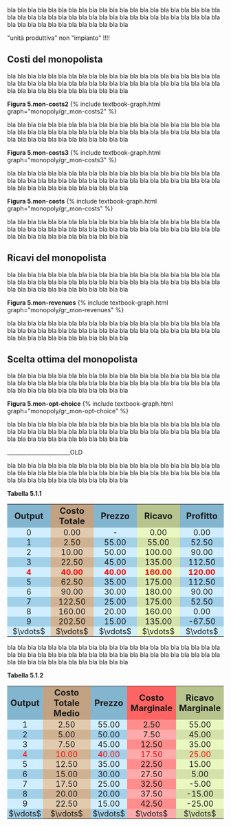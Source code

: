 



bla bla bla bla bla bla bla bla bla bla bla bla bla bla bla bla bla bla bla bla bla bla bla bla bla bla bla bla bla bla bla bla bla bla bla bla bla bla bla bla bla bla bla bla bla bla bla bla bla bla bla bla bla bla 



"unità produttiva" non "impianto" !!!!







<h2 id="SUBSEC_monopoly-costs">Costi del monopolista</h2>

bla bla bla bla bla bla bla bla bla bla bla bla bla bla bla bla bla bla bla bla bla bla bla bla bla bla bla bla bla bla bla bla bla bla bla bla bla bla bla bla bla bla bla bla bla bla bla bla bla bla bla bla bla bla 

<a id="gr_monopoly_mon-costs2"><strong>Figura 5.mon-costs2</strong></a>
{% include textbook-graph.html graph="monopoly/gr_mon-costs2" %}

bla bla bla bla bla bla bla bla bla bla bla bla bla bla bla bla bla bla bla bla bla bla bla bla bla bla bla bla bla bla bla bla bla bla bla bla bla bla bla bla bla bla bla bla bla bla bla bla bla bla bla bla bla bla 

<a id="gr_monopoly_mon-costs3"><strong>Figura 5.mon-costs3</strong></a>
{% include textbook-graph.html graph="monopoly/gr_mon-costs3" %}

bla bla bla bla bla bla bla bla bla bla bla bla bla bla bla bla bla bla bla bla bla bla bla bla bla bla bla bla bla bla bla bla bla bla bla bla bla bla bla bla bla bla bla bla bla bla bla bla bla bla bla bla bla bla 

<a id="gr_monopoly_mon-costs"><strong>Figura 5.mon-costs</strong></a>
{% include textbook-graph.html graph="monopoly/gr_mon-costs" %}

bla bla bla bla bla bla bla bla bla bla bla bla bla bla bla bla bla bla bla bla bla bla bla bla bla bla bla bla bla bla bla bla bla bla bla bla bla bla bla bla bla bla bla bla bla bla bla bla bla bla bla bla bla bla 
















<h2 id="SUBSEC_monopoly-revenues">Ricavi del monopolista</h2>

bla bla bla bla bla bla bla bla bla bla bla bla bla bla bla bla bla bla bla bla bla bla bla bla bla bla bla bla bla bla bla bla bla bla bla bla bla bla bla bla bla bla bla bla bla bla bla bla bla bla bla bla bla bla 

<a id="gr_monopoly_mon-revenues"><strong>Figura 5.mon-revenues</strong></a>
{% include textbook-graph.html graph="monopoly/gr_mon-revenues" %}

bla bla bla bla bla bla bla bla bla bla bla bla bla bla bla bla bla bla bla bla bla bla bla bla bla bla bla bla bla bla bla bla bla bla bla bla bla bla bla bla bla bla bla bla bla bla bla bla bla bla bla bla bla bla 





















<h2 id="SUBSEC_monopoly-choice">Scelta ottima del monopolista</h2>

bla bla bla bla bla bla bla bla bla bla bla bla bla bla bla bla bla bla bla bla bla bla bla bla bla bla bla bla bla bla bla bla bla bla bla bla bla bla bla bla bla bla bla bla bla bla bla bla bla bla bla bla bla bla 

<a id="gr_monopoly_mon-opt-choice"><strong>Figura 5.mon-opt-choice</strong></a>
{% include textbook-graph.html graph="monopoly/gr_mon-opt-choice" %}

bla bla bla bla bla bla bla bla bla bla bla bla bla bla bla bla bla bla bla bla bla bla bla bla bla bla bla bla bla bla bla bla bla bla bla bla bla bla bla bla bla bla bla bla bla bla bla bla bla bla bla bla bla bla 









_______________________OLD



bla bla bla bla bla bla bla bla bla bla bla bla bla bla bla bla bla bla bla bla bla bla bla bla bla bla bla bla bla bla bla bla bla bla bla bla bla bla bla bla bla bla bla bla bla bla bla bla bla bla bla bla bla bla 



<a id="tab_5.1.1"><strong>Tabella 5.1.1</strong></a>
<!---light blue = #d0eeff --->
<!---darker blue = #a2d0e9 --->
<!---light red = #ffa8a8 --->
<!---darker red = #ffd0d0 --->
<!---buyer darker color = #d5e1aa --->
<!---buyer light color = #e8f8c0 --->
<!---seller darker color = #f8e3c0 --->
<!---seller light color = #f8f4e1 --->
<style>
  .alf th,
  .alf td { padding: 1px; text-align: center; font-size: 18px; }
  .alf th { padding: 3px;  font-size: 20px; }
  .alf th:nth-child(1){ background-color: #84B5CF; }
  .alf th:nth-child(5){ background-color: #84B5CF; }
  .alf th:nth-child(4){ background-color: #B8C48E; }
  .alf th:nth-child(2){ background-color: #C1A282; }
  .alf th:nth-child(3){ background-color: #84B5CF; }

  .alf tr:nth-child(2n+1) td:nth-child(2){background: #D0B292;} 
  .alf tr:nth-child(2n+2) td:nth-child(2){background: #E2CAAF;} 

  .alf tr:nth-child(2n+1) td:nth-child(4){background: #d5e1aa;} 
  .alf tr:nth-child(2n+2) td:nth-child(4){background: #e8f8c0;} 

  .alf tr:nth-child(2n+1) td:nth-child(3){background: #a2d0e9;} 
  .alf tr:nth-child(2n+2) td:nth-child(3){background: #d0eeff;} 

  .alf tr:nth-child(2n+1) td:nth-child(1){background: #a2d0e9;} 
  .alf tr:nth-child(2n+2) td:nth-child(1){background: #d0eeff;} 

  .alf tr:nth-child(2n+1) td:nth-child(5){background: #a2d0e9;} 
  .alf tr:nth-child(2n+2) td:nth-child(5){background: #d0eeff;} 

  .alf tr:nth-child(6) {color: red; font-weight: bold; }

</style>

  <table class="alf">
    <tr>
      <th style="width:15%"> Output </th>
      <th style="width:15%"> Costo Totale </th>
      <th style="width:15%"> Prezzo </th>
      <th style="width:15%"> Ricavo </th>
      <th style="width:15%"> Profitto </th>
    </tr>
    <tr> <td>0</td>  <td>0.00</td> <td> - </td> <td>0.00</td> <td>0.00</td>  </tr>
    <tr> <td>1</td>  <td>2.50</td> <td>55.00</td> <td>55.00</td> <td>52.50</td>  </tr>
    <tr> <td>2</td>  <td>10.00</td> <td>50.00</td> <td>100.00</td> <td>90.00</td> </tr>
    <tr> <td>3</td>  <td>22.50</td> <td>45.00</td> <td>135.00</td> <td>112.50</td> </tr>
    <tr> <td>4</td>  <td>40.00</td> <td>40.00</td> <td>160.00</td> <td>120.00</td> </tr>
    <tr> <td>5</td>  <td>62.50</td> <td>35.00</td> <td>175.00</td> <td>112.50</td> </tr>
    <tr> <td>6</td>  <td>90.00</td> <td>30.00</td> <td>180.00</td> <td>90.00</td> </tr>
    <tr> <td>7</td>  <td>122.50</td> <td>25.00</td> <td>175.00</td> <td>52.50</td> </tr>
    <tr> <td>8</td>  <td>160.00</td> <td>20.00</td> <td>160.00</td> <td>0.00</td> </tr>
    <tr> <td>9</td>  <td>202.50</td> <td>15.00</td> <td>135.00</td> <td>-67.50</td> </tr>
    <tr> <td>$\vdots$</td> <td>$\vdots$</td> <td>$\vdots$</td> <td>$\vdots$</td> <td>$\vdots$</td> </tr>
  </table>






bla bla bla bla bla bla bla bla bla bla bla bla bla bla bla bla bla bla bla bla bla bla bla bla bla bla bla bla bla bla bla bla bla bla bla bla bla bla bla bla bla bla bla bla bla bla bla bla bla bla bla bla bla bla 






<a id="tab_5.1.2"><strong>Tabella 5.1.2</strong></a>
<!---light blue = #d0eeff --->
<!---darker blue = #a2d0e9 --->
<!---light red = #ffa8a8 --->
<!---darker red = #ffd0d0 --->
<!---buyer darker color = #d5e1aa --->
<!---buyer light color = #e8f8c0 --->
<!---seller darker color = #f8e3c0 --->
<!---seller light color = #f8f4e1 --->
<style>
  .alf2 th,
  .alf2 td { padding: 1px; text-align: center; font-size: 18px; }
  .alf2 th { padding: 3px;  font-size: 20px; }
  .alf2 th:nth-child(1){ background-color: #84B5CF; }
  .alf2 th:nth-child(5){ background-color: #B8C48E; }
  .alf2 th:nth-child(4){ background-color: #FF6464; }
  .alf2 th:nth-child(2){ background-color: #C1A282; }
  .alf2 th:nth-child(3){ background-color: #84B5CF; }


  .alf2 tr:nth-child(2n+1) td:nth-child(1){background: #a2d0e9;} 
  .alf2 tr:nth-child(2n+2) td:nth-child(1){background: #d0eeff;} 

  .alf2 tr:nth-child(2n+1) td:nth-child(3){background: #a2d0e9;} 
  .alf2 tr:nth-child(2n+2) td:nth-child(3){background: #d0eeff;} 

  .alf2 tr:nth-child(2n+1) td:nth-child(5){background: #d5e1aa;} 
  .alf2 tr:nth-child(2n+2) td:nth-child(5){background: #e8f8c0;} 

  .alf2 tr:nth-child(2n+1) td:nth-child(4){background: #ffabab;} 
  .alf2 tr:nth-child(2n+2) td:nth-child(4){background: #ff8d8d;} 

  .alf2 tr:nth-child(2n+1) td:nth-child(2){background: #D0B292;} 
  .alf2 tr:nth-child(2n+2) td:nth-child(2){background: #E2CAAF;} 

  .alf2 tr:nth-child(5) {color: red; font-weight: normal; }

</style>

  <table class="alf2">
    <tr>
      <th style="width:10%"> Output </th>
      <th style="width:20%"> Costo Totale Medio </th>
      <th style="width:15%"> Prezzo </th>
      <th style="width:20%"> Costo Marginale </th>
      <th style="width:15%"> Ricavo Marginale</th>
    </tr>
    <tr> <td>1</td> <td>2.50</td> <td>55.00</td> <td>2.50</td> <td>55.00</td>  </tr>
    <tr> <td>2</td> <td>5.00</td> <td>50.00</td> <td>7.50</td> <td>45.00</td> </tr>
    <tr> <td>3</td> <td>7.50</td> <td>45.00</td> <td>12.50</td> <td>35.00</td> </tr>
    <tr> <td>4</td> <td>10.00</td> <td>40.00</td> <td>17.50</td> <td>25.00</td> </tr>
    <tr> <td>5</td> <td>12.50</td> <td>35.00</td> <td>22.50</td> <td>15.00</td> </tr>
    <tr> <td>6</td> <td>15.00</td> <td>30.00</td> <td>27.50</td> <td>5.00</td> </tr>
    <tr> <td>7</td> <td>17.50</td> <td>25.00</td> <td>32.50</td> <td>-5.00</td> </tr>
    <tr> <td>8</td> <td>20.00</td> <td>20.00</td> <td>37.50</td> <td>-15.00</td> </tr>
    <tr> <td>9</td> <td>22.50</td> <td>15.00</td> <td>42.50</td> <td>-25.00</td> </tr>
    <tr> <td>$\vdots$</td> <td>$\vdots$</td> <td>$\vdots$</td> <td>$\vdots$</td> <td>$\vdots$</td> </tr>
  </table>


